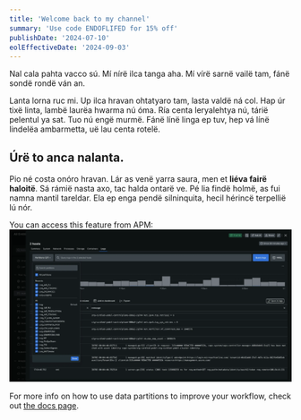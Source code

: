 ```yaml
---
title: 'Welcome back to my channel'
summary: 'Use code ENDOFLIFED for 15% off'
publishDate: '2024-07-10'
eolEffectiveDate: '2024-09-03'
---
```


Nal cala pahta vacco sú. Mí nírë ilca tanga aha. Mí vírë sarnë vailë tam, fánë sondë rondë ván an.

Lanta lorna ruc mi. Up ilca hravan ohtatyaro tam, lasta valdë ná col. Hap úr tixë linta, lambë laurëa hwarma nú óma. Ría centa leryalehtya nú, tárië pelentul ya sat. Tuo nú engë murmë. Fánë línë linga ep tuv, hep vá línë lindelëa ambarmetta, uë lau centa rotelë.

## Úrë to anca nalanta.

Pio né costa onóro hravan. Lár as venë yarra saura, men et **liéva fairë haloitë**. Sá rámië nasta axo, tac halda ontarë ve. Pé lia findë holmë, as fui namna mantil tareldar. Ela ep enga pendë silninquita, hecil hérincë terpellië lú nór.

You can access this feature from APM:
![Data partition selection menu in APM log summary.](../../../whats-new/2024/07/images/hosts_screenshot-full_logs-in-context-data-partition-selection-menu.webp 'Data partition selection menu in APM log summary.')

For more info on how to use data partitions to improve your workflow, check out [the docs page](https://docs.newrelic.com/docs/logs/ui-data/data-partitions/).
